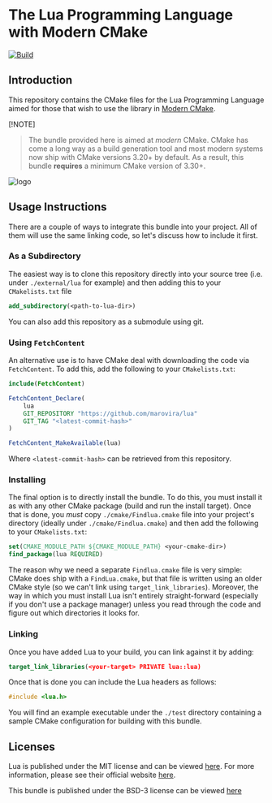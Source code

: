 # The Lua Programming Language with Modern CMake


[![Build](https://github.com/marovira/lua/actions/workflows/build.yml/badge.svg)](https://github.com/marovira/lua/actions/workflows/build.yml)

## Introduction

This repository contains the CMake files for the Lua Programming Language aimed for those
that wish to use the library in [Modern CMake](https://cliutils.gitlab.io/modern-cmake/README.html).

[!NOTE]
> The bundle provided here is aimed at *modern* CMake. CMake has come a long way as a
> build generation tool and most modern systems now ship with CMake versions 3.20+ by
> default. As a result, this bundle **requires** a minimum CMake version of 3.30+.


![logo](https://github.com/marovira/lua/blob/master/logo.png)

## Usage Instructions

There are a couple of ways to integrate this bundle into your project. All of
them will use the same linking code, so let's discuss how to include it first.

### As a Subdirectory

The easiest way is to clone this repository directly into your source tree (i.e.
under `./external/lua` for example) and then adding this to your
`CMakelists.txt` file

```cmake
add_subdirectory(<path-to-lua-dir>)
```

You can also add this repository as a submodule using git.

### Using `FetchContent`

An alternative use is to have CMake deal with downloading the code via `FetchContent`. To
add this, add the following to your `CMakelists.txt`:

```cmake
include(FetchContent)

FetchContent_Declare(
    lua
    GIT_REPOSITORY "https://github.com/marovira/lua"
    GIT_TAG "<latest-commit-hash>"
)

FetchContent_MakeAvailable(lua)
```

Where `<latest-commit-hash>` can be retrieved from this repository.

### Installing

The final option is to directly install the bundle. To do this, you must install
it as with any other CMake package (build and run the install target). Once that
is done, you *must* copy `./cmake/Findlua.cmake` file into your project's
directory (ideally under `./cmake/Findlua.cmake`) and then add the following to
your `CMakelists.txt`:

```cmake
set(CMAKE_MODULE_PATH ${CMAKE_MODULE_PATH} <your-cmake-dir>)
find_package(lua REQUIRED)
```

The reason why we need a separate `Findlua.cmake` file is very simple: CMake
does ship with a `FindLua.cmake`, but that file is written using an older CMake
style (so we can't link using `target_link_libraries`). Moreover, the way in
which you must install Lua isn't entirely straight-forward (especially if you
don't use a package manager) unless you read through the code and figure out
which directories it looks for.

### Linking

Once you have added Lua to your build, you can link against it by adding:

```cmake
target_link_libraries(<your-target> PRIVATE lua::lua)
```

Once that is done you can include the Lua headers as follows:

```c++
#include <lua.h>
```

You will find an example executable under the `./test` directory containing a
sample CMake configuration for building with this bundle.

## Licenses

Lua is published under the MIT license and can be viewed
[here](https://github.com/marovira/lua/blob/master/LUA_LICENSE). For more
information, please see their official website [here](https://www.lua.org/).

This bundle is published under the BSD-3 license can be viewed [here](https://github.com/marovira/lua/blob/master/LICENSE)
